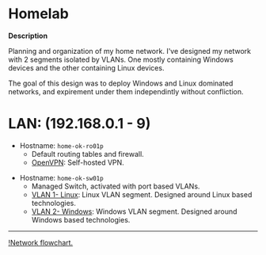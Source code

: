 # Homelab

**Description**

Planning and organization of my home network. I've designed my network with 2 segments isolated by VLANs. One mostly containing Windows devices and the other containing Linux devices.

The goal of this design was to deploy Windows and Linux dominated networks, and expirement under them independintly without confliction.


# LAN: (192.168.0.1 - 9)

- Hostname: `home-ok-ro01p`
  - Default routing tables and firewall.
  - [OpenVPN](https://github.com/OpenVPN/openvpn): Self-hosted VPN.
>
- Hostname: `home-ok-sw01p`
  - Managed Switch, activated with port based VLANs.
  - [VLAN 1- Linux](https://github.com/allenc125789/Homelab/blob/main/VLANs/Linux-VLAN.md): Linux VLAN segment. Designed around Linux based technologies.
  - [VLAN 2- Windows](https://github.com/allenc125789/Homelab/blob/main/VLANs/Windows-VLAN.md): Windows VLAN segment. Designed around Windows based technologies.
______________________________________________________________________________

[!Network flowchart.](https://github.com/allenc125789/Homelab/blob/main/images/Network-FlowChart.png)

